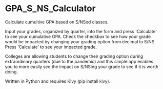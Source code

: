 # GPA_S_NS_Calculator
Calculate cumultive GPA based on S/NSed classes.

Input your grades, organized by quarter, into the form and press 'Calculate' to see your cumulative GPA.
Check the checkbox to see how your grade would be impacted by changing your grading option from decimal to S/NS.
Press 'Calculate' to see your impacted grade.

Colleges are allowing students to change their grading option during extraordinary quarters (due to the pandemic) and 
this simple app enables you to more easily see the impact on S/NSing your grade to see if it is worth doing.

Written in Python and requires Kivy (pip install kivy).
